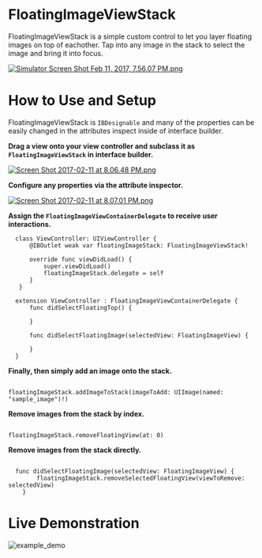 # FloatingImageViewStack

FloatingImageViewStack is a simple custom control to let you layer floating images on top of eachother. Tap into any image in the stack to select the image and bring it into focus.

[![Simulator Screen Shot Feb 11, 2017, 7.56.07 PM.png](https://s24.postimg.org/ux87n2jad/Simulator_Screen_Shot_Feb_11_2017_7_56_07_PM.png)](https://postimg.org/image/vzie5m23l/)

# How to Use and Setup 

FloatingImageViewStack is `IBDesignable` and many of the properties can be easily changed in the attributes inspect inside of interface builder.

**Drag a view onto your view controller and subclass it as `FloatingImageViewStack` in interface builder.**

  [![Screen Shot 2017-02-11 at 8.06.48 PM.png](https://s27.postimg.org/hxakgdg9v/Screen_Shot_2017_02_11_at_8_06_48_PM.png)](https://postimg.org/image/yl22ivb1b/)

**Configure any properties via the attribute inspector.**

  [![Screen Shot 2017-02-11 at 8.07.01 PM.png](https://s24.postimg.org/6euu9ba2d/Screen_Shot_2017_02_11_at_8_07_01_PM.png)](https://postimg.org/image/di2poxfht/)
  
**Assign the `FloatingImageViewContainerDelegate` to receive user interactions.**

```
  class ViewController: UIViewController {    
      @IBOutlet weak var floatingImageStack: FloatingImageViewStack!

      override func viewDidLoad() {
          super.viewDidLoad()
          floatingImageStack.delegate = self
      }
   }

  extension ViewController : FloatingImageViewContainerDelegate {
      func didSelectFloatingTop() {

      }

      func didSelectFloatingImage(selectedView: FloatingImageView) {

      }
  }
```

**Finally, then simply add an image onto the stack.**

```  

floatingImageStack.addImageToStack(imageToAdd: UIImage(named: "sample_image")!) 

```

**Remove images from the stack by index.**

``` 

floatingImageStack.removeFloatingView(at: 0)

```

**Remove images from the stack directly.** 

```

  func didSelectFloatingImage(selectedView: FloatingImageView) {
        floatingImageStack.removeSelectedFloatingView(viewToRemove: selectedView)
    }

```

# Live Demonstration

![example_demo](https://cloud.githubusercontent.com/assets/24960143/22858735/f051f308-f093-11e6-914f-1859bd1f4c7f.gif)
